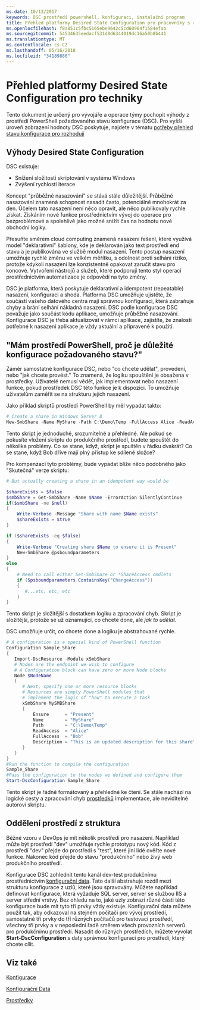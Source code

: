 ```yaml
---
ms.date: 10/13/2017
keywords: DSC prostředí powershell, konfiguraci, instalační program
title: Přehled platformy Desired State Configuration pro pracovníky s rozhodovací pravomocí
ms.openlocfilehash: f8a851c5fbc5165ebe9642c5cd60964f1584efab
ms.sourcegitcommit: 54534635eedacf531d8d6344019dc16a50b8b441
ms.translationtype: MT
ms.contentlocale: cs-CZ
ms.lasthandoff: 05/16/2018
ms.locfileid: "34189886"
---
```

# <a name="desired-state-configuration-overview-for-engineers"></a>Přehled platformy Desired State Configuration pro techniky

Tento dokument je určený pro vývojáře a operace týmy pochopit výhody z prostředí PowerShell požadovaného stavu konfigurace (DSC).
Pro vyšší úroveň zobrazení hodnoty DSC poskytuje, najdete v tématu [potřeby přehled stavu konfigurace pro rozhodují](decisionMaker.md)

## <a name="benefits-of-desired-state-configuration"></a>Výhody Desired State Configuration

DSC existuje:

- Snížení složitosti skriptování v systému Windows
- Zvýšení rychlosti iterace

Koncept "průběžné nasazování" se stává stále důležitější.
Průběžné nasazování znamená schopnost nasadit často, potenciálně mnohokrát za den.
Účelem tato nasazení není něco opravit, ale něco publikovaly rychle získat.
Získáním nové funkce prostřednictvím vývoj do operace pro bezproblémové a spolehlivě jako možné snížit čas na hodnotu nové obchodní logiky.

Přesuňte směrem cloud computing znamená nasazení řešení, které využívá model "deklarativní" šablony, kde je deklarován jako text prostředí end stavu a je publikována ve službě modul nasazení.
Tento postup nasazení umožňuje rychlé změnu ve velkém měřítku, s odolnost proti selhání riziko, protože kdykoli nasazení lze konzistentně opakovat zaručit stavu pro koncové.
Vytvoření nástrojů a služeb, které podporují tento styl operací prostřednictvím automatizace je odpovědí na tyto změny.

DSC je platforma, která poskytuje deklarativní a idempotent (repeatable) nasazení, konfiguraci a shoda.
Platforma DSC umožňuje ujistěte, že součástí vašeho datového centra mají správnou konfiguraci, která zabraňuje chyby a brání selhání nákladná nasazení.
DSC podle konfigurace DSC považuje jako součást kódu aplikace, umožňuje průběžné nasazování.
Konfigurace DSC je třeba aktualizovat v rámci aplikace, zajistíte, že znalosti potřebné k nasazení aplikace je vždy aktuální a připravené k použití.

## <a name="i-have-powershell-why-do-i-need-desired-state-configuration"></a>"Mám prostředí PowerShell, proč je důležité konfigurace požadovaného stavu?"

Záměr samostatné konfigurace DSC, nebo "co chcete udělat", provedení, nebo "jak chcete provést."
To znamená, že logiku spouštění je obsažena v prostředky.
Uživatelé nemusí vědět, jak implementovat nebo nasazení funkce, pokud prostředek DSC této funkce je k dispozici.
To umožňuje uživatelům zaměřit se na strukturu jejich nasazení.

Jako příklad skriptů prostředí PowerShell by měl vypadat takto:
```powershell
# Create a share in Windows Server 8
New-SmbShare -Name MyShare -Path C:\Demo\Temp -FullAccess Alice -ReadAccess Bob
```
Tento skript je jednoduché, srozumitelné a přehledné.
Ale pokud se pokusíte vložení skriptu do produkčního prostředí, budete spouštět do několika problémy.
Co se stane, když, skript je spuštěn v řádku dvakrát?
Co se stane, když Bob dříve mají plný přístup ke sdílené složce?

Pro kompenzaci tyto problémy, bude vypadat blíže něco podobného jako "Skutečná" verze skriptu:
```powershell
# But actually creating a share in an idempotent way would be

$shareExists = $false
$smbShare = Get-SmbShare -Name $Name -ErrorAction SilentlyContinue
if($smbShare -ne $null)
{
    Write-Verbose -Message "Share with name $Name exists"
    $shareExists = $true
}

if ($shareExists -eq $false)
{
    Write-Verbose "Creating share $Name to ensure it is Present"
    New-SmbShare @psboundparameters
}
else
{
    # Need to call either Set-SmbShare or *ShareAccess cmdlets
    if ($psboundparameters.ContainsKey("ChangeAccess"))
    {
       #...etc, etc, etc
    }
}
```

Tento skript je složitější s dostatkem logiku a zpracování chyb.
Skript je složitější, protože se už oznamující, co chcete done, ale *jak to udělat*.

DSC umožňuje určit, co chcete done a logiku je abstrahované rychle.

```powershell
# A configuration is a special kind of PowerShell function
Configuration Sample_Share
{
   Import-DscResource -Module xSmbShare
   # Nodes are the endpoint we wish to configure
   # A Configuration block can have zero or more Node blocks
   Node $NodeName
   {
      # Next, specify one or more resource blocks
      # Resources are simply PowerShell modules that
      # implement the logic of "how" to execute a task
      xSmbShare MySMBShare
      {
          Ensure      = "Present"
          Name        = "MyShare"
          Path        = "C:\Demo\Temp"
          ReadAccess  = "Alice"
          FullAccess  = "Bob"
          Description = "This is an updated description for this share"
      }
   }
}
#Run the function to compile the configuration
Sample_Share
#Pass the configuration to the nodes we defined and configure them
Start-DscConfiguration Sample_Share
```

Tento skript je řádně formátovaný a přehledné ke čtení.
Se stále nachází na logické cesty a zpracování chyb [prostředků](resources.md) implementace, ale neviditelné autorovi skriptu.

## <a name="separating-environment-from-structure"></a>Oddělení prostředí z struktura

Běžné vzoru v DevOps je mít několik prostředí pro nasazení.
Například může být prostředí "dev" umožňuje rychle prototypu nový kód.
Kód z prostředí "dev" přejde do prostředí s "test", které jiní lidé ověřte nové funkce.
Nakonec kód přejde do stavu "produkčního" nebo živý web produkčního prostředí.

Konfigurace DSC zohlednit tento kanál dev-test produkčnímu prostřednictvím [konfigurační data](configData.md).
Tato další abstrahuje rozdíl mezi strukturu konfigurace z uzlů, které jsou spravovány.
Můžete například definovat konfigurace, která vyžaduje SQL server, server se službou IIS a server střední vrstvy.
Bez ohledu na to, jaké uzly zobrazí různé části této konfigurace bude mít tyto tři prvky vždy existuje.
Konfigurační data můžete použít tak, aby odkazoval na stejném počítači pro vývoj prostředí, samostatné tři prvky do tří různých počítačů pro testovací prostředí, všechny tři prvky a v neposlední řadě směrem všech provozních serverů pro produkčnímu prostředí.
Nasadit do různých prostředích, můžete vyvolat **Start-DscConfiguration** s daty správnou konfiguraci pro prostředí, který chcete cílit.

## <a name="see-also"></a>Viz také

[Konfigurace](configurations.md)

[Konfigurační Data](configData.md)

[Prostředky](resources.md)